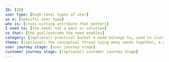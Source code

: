 ```yaml
---
ID: [ID]
user type: [high-level types of user]
as a: [specific user type]
who is: [cross-cutting attribute that matters]
I need to: [the need; not a want or solution]
so that: [the goal/outcome the need enables]
category: [(optional) practical bucket a need belongs to, used to cluster related needs]
theme: [(optional) the conceptual thread tying many needs together, e.g. findability.  Themes help seeing patterns across categories]
user journey stage: [user journey stage]
customer journey stage: [(optional) customer journey stage]
---
```

